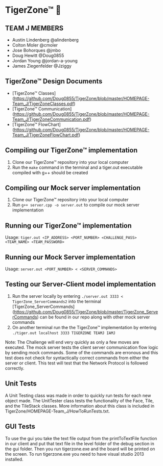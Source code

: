 ﻿# TigerZone™ :tiger:

## TEAM J MEMBERS
- Austin Lindenberg @alindenberg
- Colton Moler @cmoler
- Jose Bohorques @jmbo
- Doug Hewitt @Doug0855
- Jordan Young @jordan-a-young
- James Ziegenfelder @Jziggy

## TigerZone™ Design Documents
- [TigerZone™ Classes] (https://github.com/Doug0855/TigerZone/blob/master/HOMEPAGE-Team_J/TigerZoneClasses.pdf)
- [TigerZone™ Communication] (https://github.com/Doug0855/TigerZone/blob/master/HOMEPAGE-Team_J/TigerZoneCommunication.pdf)
- [TigerZone™ FlowChart] (https://github.com/Doug0855/TigerZone/blob/master/HOMEPAGE-Team_J/TigerZoneFlowChart.pdf)

## Compiling our TigerZone™ implementation
1. Clone our TigerZone™ repository into your local computer
2. Run the ```make``` command in the terminal and a tiger.out executable compiled with g++ should be created

## Compiling our Mock server implementation
1. Clone our TigerZone™ repository into your local computer
2. Run ```g++ server.cpp -o server.out``` to compile our mock server implementation

## Running our TigerZone™ implementation
Usage: ```tiger.out <IP_ADDRESS> <PORT_NUMBER> <CHALLENGE_PASS> <TEAM_NAME> <TEAM_PASSWORD>```

## Running our Mock Server implementation
Usage: ```server.out <PORT_NUMBER> < <SERVER_COMMANDS>```

## Testing our Server-Client model implementation
1. Run the server locally by entering ```./server.out 3333 < TigerZone_ServerCommands2``` into the terminal
   [TigerZone_ServerCommands] (https://github.com/Doug0855/TigerZone/blob/master/TigerZone_ServerCommands) can be found in our repo along with other mock server commands
2. On another terminal run the the TigerZone™ implementation by entering     
    ```./tiger.out localhost 3333 TIGERZONE TEAMJ IAMJ ```

Note: The Challenge will end very quickly as only a few moves are executed. The mock server tests the client server communication flow logic by sending mock commands. Some of the commands are erronous and this test does not check for syntactically correct commands from either the server or client. This test will test that the Network Protocol is followed correctly. 

## Unit Tests
A Unit Testing class was made in order to quickly run tests for each new object made. The UnitTester class tests the functionality of the Face, Tile, and the TileStack classes. More information about this class is included in TigerZone/HOMEPAGE-Team_J/HowToRunTests.txt.

## GUI Tests
To use the gui you take the text file output from the printToTextFile function in our client and put that text file in the level folder of the debug section in the gui folder. Then you run tigerzone.exe and the board will be printed on the screen. To run tigerzone.exe you need to have visual studio 2013 installed.